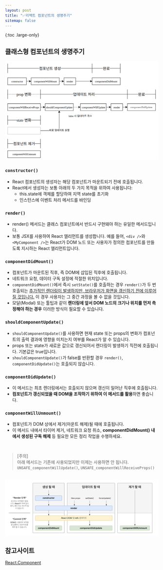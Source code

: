 ```yaml
---
layout: post
title: "✅리액트 컴포넌트의 생명주기"
sitemap: false
---
```


{:toc .large-only}

## 클래스형 컴포넌트의 생명주기

<img src="/assets/img/blog/2021-08-31-react-lifecycle_01.png">

<br/>

### `constructor()`

- React 컴포넌트의 생성자는 해당 컴포넌트가 마운트되기 전에 호출됩니다.
- React에서 생성자는 보통 아래의 두 가지 목적을 위하여 사용됩니다:
  - this.state에 객체를 할당하여 지역 state를 초기화
  - 인스턴스에 이벤트 처리 메서드를 바인딩

### `render()`

- render() 메서드는 클래스 컴포넌트에서 반드시 구현돼야 하는 유일한 메서드입니다.
- 보통 JSX를 사용하여 React 엘리먼트를 생성합니다. 예를 들어, `<div />`와 `<MyComponent />`는 React가 DOM 노드 또는 사용자가 정의한 컴포넌트를 만들도록 지시하는 React 엘리먼트입니다.

### `componentDidMount()`

- 컴포넌트가 마운트된 직후, 즉 DOM에 삽입된 직후에 호출됩니다.
- 네트워크 요청, 데이터 구독 설정에 적절한 위치입니다.
- `componentDidMount()`에서 즉시 `setState()`를 호출하는 경우 `render()`가 두 번 호출되는 <u>추가적인 렌더링이 발생하지만, 브라우저가 화면을 갱신하기 전에 이루어질 것입니다.</u> 이 경우 사용자는 그 중간 과정을 볼 수 없을 것입니다.
- 모달(Modal) 또는 툴팁과 같이 **렌더링에 앞서 DOM 노드의 크기나 위치를 먼저 측정해야 하는 경우** 이러한 방식이 필요할 수 있습니다.

### `shouldComponentUpdate()`

- `shouldComponentUpdate()`를 사용하면 현재 state 또는 props의 변화가 컴포넌트의 출력 결과에 영향을 미치는지 여부를 React가 알 수 있습니다.
- props 또는 state가 새로운 값으로 갱신되어서 렌더링이 발생하기 직전에 호출됩니다. 기본값은 true입니다.
- `shouldComponentUpdate()`가 false를 반환할 경우 `render()`, `componentDidUpdate()`는 호출되지 않습니다.

### `componentDidUpdate()`

- 이 메서드는 최초 렌더링에서는 호출되지 않으며 갱신이 일어난 직후에 호출됩니다.
- **컴포넌트가 갱신되었을 때 DOM을 조작하기 위하여 이 메서드를 활용**하면 좋습니다.

### `componentWillUnmount()`

- 컴포넌트가 DOM 상에서 제거(마운트 해제)될 때에 호출됩니다.
- 이 메서드 내에서 타이머 제거, 네트워크 요청 취소, **componentDidMount() 내에서 생성된 구독 해제** 등 필요한 모든 정리 작업을 수행하세요.

<br/>

> [주의] <br/> 아래 메서드는 기존에 사용되었지만 이제는 사용하면 안 됩니다. <br/> `UNSAFE_componentWillUpdate()`, `UNSAFE_componentWillReceiveProps()`

<br/>

<img src="/assets/img/blog/2021-08-31-react-lifecycle_02.png">

## 참고사이트

[React.Component](https://ko.reactjs.org/docs/react-component.html)

